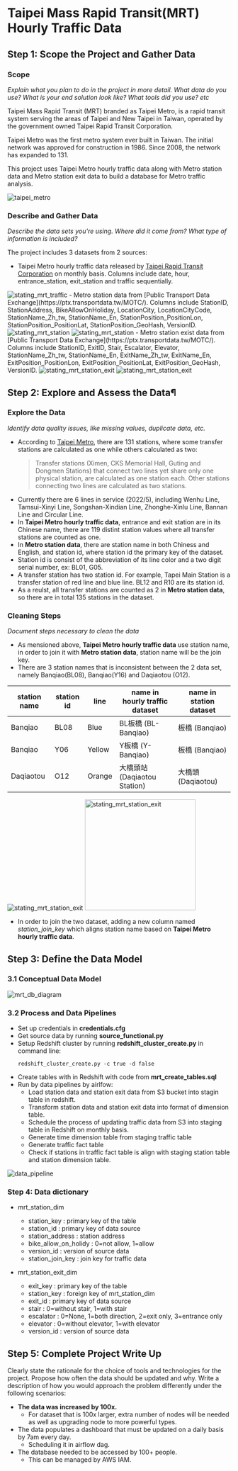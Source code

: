 # Taipei Mass Rapid Transit(MRT) Hourly Traffic Data

## Step 1: Scope the Project and Gather Data
### Scope
_Explain what you plan to do in the project in more detail. What data do you use? What is your end solution look like? What tools did you use? etc_

Taipei Mass Rapid Transit (MRT) branded as Taipei Metro, is a rapid transit system serving the areas of Taipei and New Taipei in Taiwan, operated by the government owned Taipei Rapid Transit Corporation.

Taipei Metro was the first metro system ever built in Taiwan. The initial network was approved for construction in 1986. Since 2008, the network has expanded to 131.

This project uses Taipei Metro hourly traffic data along with Metro station data and Metro station exit data to build a database for Metro traffic analysis.

<img src="img/taipei_metro.png" alt="taipei_metro">

### Describe and Gather Data
_Describe the data sets you're using. Where did it come from? What type of information is included?_

The project includes 3 datasets from 2 sources:
  - Taipei Metro hourly traffic data released by [Taipei Rapid Transit Corporation](https://data.gov.tw/dataset/128506) on monthly basis. Columns include date, hour, entrance_station, exit_station and traffic sequentially.<br>
  <img src="img/stating_traffic.png" alt="stating_mrt_traffic">
  - Metro station data from [Public Transport Data Exchange](https://ptx.transportdata.tw/MOTC/). Columns include StationID, StationAddress, BikeAllowOnHoliday, LocationCity, LocationCityCode, StationName_Zh_tw, StationName_En, StationPosition_PositionLon, StationPosition_PositionLat, StationPosition_GeoHash, VersionID. <br>
  <img src="img/stating_station_pt1.png" alt="stating_mrt_station">
  <img src="img/stating_station_pt2.png" alt="stating_mrt_station">
  - Metro station exist data from [Public Transport Data Exchange](https://ptx.transportdata.tw/MOTC/). Columns include StationID, ExitID, Stair, Escalator, Elevator, StationName_Zh_tw, StationName_En, ExitName_Zh_tw, ExitName_En, ExitPosition_PositionLon, ExitPosition_PositionLat, ExitPosition_GeoHash, VersionID.
  <img src="img/stating_station_exit_pt1.png" alt="stating_mrt_station_exit">
  <img src="img/stating_station_exit_pt2.png" alt="stating_mrt_station_exit">

## Step 2: Explore and Assess the Data¶
### Explore the Data
_Identify data quality issues, like missing values, duplicate data, etc._
  - According to [Taipei Metro](https://english.metro.taipei/cp.aspx?n=E6F97A6FF9935E98), there are 131 stations, where some transfer stations are calculated as one while others calculated as two:
    > Transfer stations (Ximen, CKS Memorial Hall, Guting and Dongmen Stations) that connect two lines yet share only one physical station, are calculated as one station each. Other stations connecting two lines are calculated as two stations.
  - Currently there are 6 lines in service (2022/5), including Wenhu Line, Tamsui-Xinyi Line, Songshan-Xindian Line, Zhonghe-Xinlu Line, Bannan Line and Circular Line.
  - In __Taipei Metro hourly traffic data__, entrance and exit station are in its Chinese name, there are 119 distint station values where all transfer stations are counted as one.
  - In __Metro station data__, there are station name in both Chiness and English, and station id, where station id the primary key of the dataset.
  - Station id is consist of the abbreviation of its line color and a two digit serial number, ex: BL01, G05. 
  - A transfer station has two station id. For example, Tapei Main Station is a transfer station of red line and blue line. BL12 and R10 are its station id.
  - As a reulst, all transfer stations are counted as 2 in __Metro station data__, so there are in total 135 stations in the dataset. 
### Cleaning Steps
_Document steps necessary to clean the data_
 - As mensioned above, __Taipei Metro hourly traffic data__ use station name, in order to join it with __Metro station data__, station name will be the join key.
 - There are 3 station names that is inconsistent between the 2 data set, namely Banqiao(BL08), Banqiao(Y16) and Daqiaotou (O12).

| station name | station id | line | name in hourly traffic dataset | name in station dataset
|---|---|---|---|---|
| Banqiao | BL08 | Blue | BL板橋 (BL-Banqiao) | 板橋 (Banqiao) |
| Banqiao | Y06 | Yellow | Y板橋 (Y-Banqiao) | 板橋 (Banqiao) |
| Daqiaotou | O12 | Orange | 大橋頭站 (Daqiaotou Station) | 大橋頭(Daqiaotou) |

<img src="img/clean_data_1.png" alt="stating_mrt_station_exit">
<img src="img/clean_data_2.png" alt="stating_mrt_station_exit" height="250px">

- In order to join the two dataset, adding a new column named _station_join_key_ which aligns station name based on __Taipei Metro hourly traffic data__.

## Step 3: Define the Data Model
### 3.1 Conceptual Data Model
<img src="img/db_diagram.png" alt="mrt_db_diagram">

### 3.2 Process and Data Pipelines
  - Set up credentials in __credentials.cfg__
  - Get source data by running __source_functional.py__ 
  - Setup Redshift cluster by running __redshift_cluster_create.py__ in command line:
    ```
    redshift_cluster_create.py -c true -d false
    ```
  - Create tables with in Redshift with code from __mrt_create_tables.sql__
  - Run by data pipelines by airlfow:
    - Load station data and station exit data from S3 bucket into stagin table in redshift.
    - Transform station data and station exit data into format of dimension table.
    - Schedule the process of updating traffic data from S3 into staging table in Redshift on monthly basis.
    - Generate time dimension table from staging traffic table
    - Generate traffic fact table
    - Check if stations in traffic fact table is align with staging station table and station dimension table. 

  <img src="img/data_pipeline.png" alt="data_pipeline">

### Step 4: Data dictionary
  - mrt_station_dim
    - station_key           : primary key of the table
    - station_id            : primary key of data source
    - station_address       : station address
    - bike_allow_on_holidy  : 0=not allow,  1=allow
    - version_id            : version of source data
    - station_join_key      : join key for traffic data

  - mrt_station_exit_dim
    - exit_key        : primary key of the table
    - station_key     : foreign key of mrt_station_dim
    - exit_id         : primary key of data source
    - stair           : 0=without stair, 1=with stair
    - escalator       : 0=None, 1=both direction, 2=exit only, 3=entrance only
    - elevator        : 0=without elevator, 1=with elevator
    - version_id      : version of source data



## Step 5: Complete Project Write Up
Clearly state the rationale for the choice of tools and technologies for the project.
Propose how often the data should be updated and why.
Write a description of how you would approach the problem differently under the following scenarios:
 - __The data was increased by 100x.__
    - For dataset that is 100x larger, extra number of nodes will be needed as well as upgrading node to more powerful types.
 - The data populates a dashboard that must be updated on a daily basis by 7am every day.
    - Scheduling it in airflow dag.
 - The database needed to be accessed by 100+ people.
    - This can be managed by AWS IAM.
